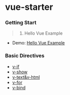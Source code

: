 # vue-starter

### Getting Start
> 1. Hello Vue Example
- Demo: [Hello Vue Example](https://emiriobomb.github.io/vue-starter/01.HelloVue/index.html)

### Basic Directives
- [v-if](https://emiriobomb.github.io/vue-starter/02.BasicDirectives/v-if.html)
- [v-show](https://emiriobomb.github.io/vue-starter/02.BasicDirectives/v-show.html)
- [v-text&v-html](https://emiriobomb.github.io/vue-starter/02.BasicDirectives/v-text.html)
- [v-for](https://emiriobomb.github.io/vue-starter/02.BasicDirectives/v-for.html)
- [v-bind](https://emiriobomb.github.io/vue-starter/02.BasicDirectives/v-bind.html)
